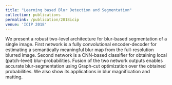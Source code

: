 ```yaml
---
title: "Learning based Blur Detection and Segmentation"
collection: publications
permalink: /publication/2018icip
venue: 'ICIP 2018'
--- 
```

We present a robust two-level architecture for blur-based segmentation of a single image. First network is a fully convolutional encoder-decoder for estimating a semantically meaningful blur map from the full-resolution blurred image. Second network is a CNN-based classifier for obtaining local (patch-level) blur-probabilities. Fusion of the two network outputs enables accurate blur-segmentation using Graph-cut optimization over the obtained probabilities. We also show its applications in blur magnification and matting.
